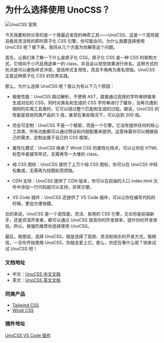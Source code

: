 # 为什么选择使用 UnoCSS？

![UnoCSS 官网](/images/unocss/1.png)

今天我要和你分享的是一个我最近发现的神奇工具——UnoCSS。这是一个高性能且极具灵活性的即时原子化 CSS 引擎。你可能会问，为什么我要选择使用 UnoCSS 呢？接下来，我将从几个方面为你解答这个问题。

首先，让我们来了解一下什么是原子化 CSS。原子化 CSS 是一种 CSS 的架构方式，它倾向于小巧且用途单一的 class，并且会以视觉效果进行命名。这种方式的优点是可以避免样式冲突，提高样式复用性，而且不用再为类名烦恼。UnoCSS 正是这种原子化 CSS 的优秀实践。

那么，为什么选择 UnoCSS 呢？我认为有以下几个原因：

- 极致性能：UnoCSS 跳过解析，不使用 AST，直接通过高效的字符串拼接来生成对应的 CSS，同时对类名和生成的 CSS 字符串进行了缓存，当再次遇到相同的实用工具类时，它可以绕过整个匹配和生成的过程。据说，UnoCSS 的性能是其他同类产品的 5 倍，甚至在某些情况下，可以达到 200 倍。

- 完全可定制：UnoCSS 不是一个框架，而是一个引擎。它没有提供任何的核心工具类，所有功能都可以通过预设和内联配置来提供。这意味着你可以根据自己的需求，定制出属于自己的 CSS 框架。

- 属性化模式：UnoCSS 继承了 Windi CSS 的属性化特点，可以让你在 HTML 标签中直接写样式，无需再写一大堆的 class。

- 纯 CSS 图标：UnoCSS 提供了上万个纯 CSS 图标，你可以在 UnoCSS 中轻松集成，无需再为找图标而烦恼。

- CDN 支持：UnoCSS 提供了 CDN 版本，你可以在前端的入口 index.html 文件中添加一行代码就可以支持，非常方便。

- VS Code 插件：UnoCSS 还提供了 VS Code 插件，可以让你在编写代码的时候，更加方便快捷。

总的来说，UnoCSS 是一个高性能、灵活、易用的 CSS 引擎，无论你是前端新手，还是资深开发者，都可以通过 UnoCSS 提高你的开发效率，提升你的开发体验。所以，我强烈推荐你选择使用 UnoCSS。

最后，我想说，选择 UnoCSS，就是选择了高效、灵活和快乐的开发方式。我相信，一旦你开始使用 UnoCSS，你就会爱上它。那么，你还在等什么呢？快来试试 UnoCSS 吧！

### 文档地址

- 中文：[UnoCSS 中文文档](https://alfred-skyblue.github.io/unocss-docs-cn/)
- 英文：[UnoCSS 英文文档](https://unocss.dev/)

### 同类产品

- [Tailwind CSS](https://tailwindcss.com/)
- [Windi CSS](https://windicss.org/)

### 插件地址

[UnoCSS VS Code 插件](https://marketplace.visualstudio.com/items?itemName=antfu.unocss)